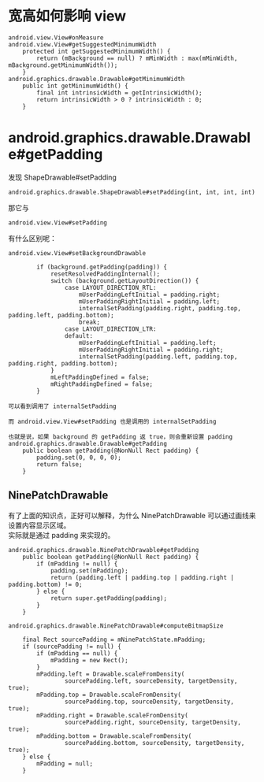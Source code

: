 # 宽高如何影响 view
    android.view.View#onMeasure
    android.view.View#getSuggestedMinimumWidth
        protected int getSuggestedMinimumWidth() {
            return (mBackground == null) ? mMinWidth : max(mMinWidth, mBackground.getMinimumWidth());
        }
    android.graphics.drawable.Drawable#getMinimumWidth        
        public int getMinimumWidth() {
            final int intrinsicWidth = getIntrinsicWidth();
            return intrinsicWidth > 0 ? intrinsicWidth : 0;
        }
        
# android.graphics.drawable.Drawable#getPadding
发现 ShapeDrawable#setPadding

    android.graphics.drawable.ShapeDrawable#setPadding(int, int, int, int)
那它与
    
    android.view.View#setPadding
    
有什么区别呢：
    
    android.view.View#setBackgroundDrawable
        
            if (background.getPadding(padding)) {
                resetResolvedPaddingInternal();
                switch (background.getLayoutDirection()) {
                    case LAYOUT_DIRECTION_RTL:
                        mUserPaddingLeftInitial = padding.right;
                        mUserPaddingRightInitial = padding.left;
                        internalSetPadding(padding.right, padding.top, padding.left, padding.bottom);
                        break;
                    case LAYOUT_DIRECTION_LTR:
                    default:
                        mUserPaddingLeftInitial = padding.left;
                        mUserPaddingRightInitial = padding.right;
                        internalSetPadding(padding.left, padding.top, padding.right, padding.bottom);
                }
                mLeftPaddingDefined = false;
                mRightPaddingDefined = false;
            }

    可以看到调用了 internalSetPadding
    
    而 android.view.View#setPadding 也是调用的 internalSetPadding
    
    也就是说，如果 background 的 getPadding 返 true，则会重新设置 padding
    android.graphics.drawable.Drawable#getPadding
        public boolean getPadding(@NonNull Rect padding) {
            padding.set(0, 0, 0, 0);
            return false;
        }
        
        
## NinePatchDrawable
有了上面的知识点，正好可以解释，为什么 NinePatchDrawable 可以通过画线来设置内容显示区域。  
实际就是通过 padding 来实现的。

    android.graphics.drawable.NinePatchDrawable#getPadding    
        public boolean getPadding(@NonNull Rect padding) {
            if (mPadding != null) {
                padding.set(mPadding);
                return (padding.left | padding.top | padding.right | padding.bottom) != 0;
            } else {
                return super.getPadding(padding);
            }
        }
        
    android.graphics.drawable.NinePatchDrawable#computeBitmapSize
        
        final Rect sourcePadding = mNinePatchState.mPadding;
        if (sourcePadding != null) {
            if (mPadding == null) {
                mPadding = new Rect();
            }
            mPadding.left = Drawable.scaleFromDensity(
                    sourcePadding.left, sourceDensity, targetDensity, true);
            mPadding.top = Drawable.scaleFromDensity(
                    sourcePadding.top, sourceDensity, targetDensity, true);
            mPadding.right = Drawable.scaleFromDensity(
                    sourcePadding.right, sourceDensity, targetDensity, true);
            mPadding.bottom = Drawable.scaleFromDensity(
                    sourcePadding.bottom, sourceDensity, targetDensity, true);
        } else {
            mPadding = null;
        }